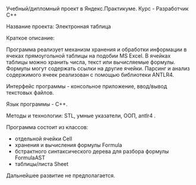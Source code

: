 Учебный/дипломный проект в Яндекс.Практикуме. Курс - Разработчик С++

Название проекта: Электронная таблица

Краткое описание:

Программа реализует механизм хранения и обработки информации в ячеках прямоугольной таблицы на подобии MS Excel. В ячейках таблицы можно хранить числа, текст или вычисляемые формулы. Формулы могут содержать ссылки на другие ячейки. Парсинг и анализ содержимого ячеек реализован с помощью библиотеки ANTLR4.

Интерфейс программы - консольное приложение, ввод/вывод текстовых файлов.

Язык программы - C++.

Методы и технологии: STL, умные указатели, ООП, antlr4 .

Программа состоит из классов:
- отдельной ячейки Cell
- хранения и вычисления формулы Formula
- бстрактного синтаксического дерева для разбора формулы FormulaAST
- таблицы/листа Sheet

Дальнейшее развитие не предполагается.

